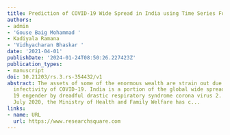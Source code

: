 ```yaml
---
title: Prediction of COVID-19 Wide Spread in India using Time Series Forecasting Techniques
authors:
- admin
- 'Gouse Baig Mohammad '
- Kadiyala Ramana
- 'Vidhyacharan Bhaskar '
date: '2021-04-01'
publishDate: '2024-01-24T08:50:26.227423Z'
publication_types:
- manuscript
doi: 10.21203/rs.3.rs-354432/v1
abstract: The assets of some of the enormous wealth are strain out due to the massive
  infectivity of COVID-19. India is a portion of the global wide spread of COVID-
  19 engender by dreadful drastic respiratory syndrome corona virus 2. As of 15th
  July 2020, the Ministry of Health and Family Welfare has c...
links:
- name: URL
  url: https://www.researchsquare.com
---
```

